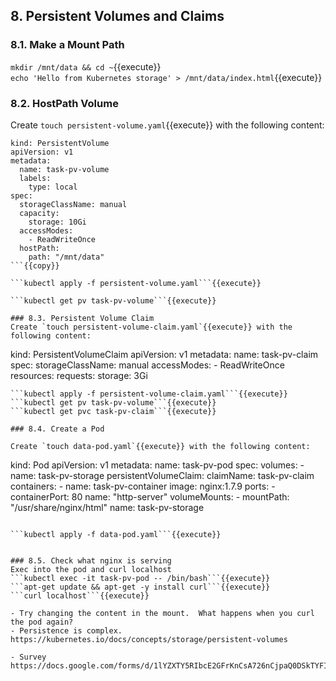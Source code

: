 ## 8. Persistent Volumes and Claims
### 8.1. Make a Mount Path

```mkdir /mnt/data && cd ~```{{execute}}  
```echo 'Hello from Kubernetes storage' > /mnt/data/index.html```{{execute}}  


### 8.2. HostPath Volume
Create `touch persistent-volume.yaml`{{execute}} with the following content:
```
kind: PersistentVolume
apiVersion: v1
metadata:
  name: task-pv-volume
  labels:
    type: local
spec:
  storageClassName: manual
  capacity:
    storage: 10Gi
  accessModes:
    - ReadWriteOnce
  hostPath:
    path: "/mnt/data"
```{{copy}}

```kubectl apply -f persistent-volume.yaml```{{execute}}

```kubectl get pv task-pv-volume```{{execute}}

### 8.3. Persistent Volume Claim
Create `touch persistent-volume-claim.yaml`{{execute}} with the following content:
```
kind: PersistentVolumeClaim
apiVersion: v1
metadata:
  name: task-pv-claim
spec:
  storageClassName: manual
  accessModes:
    - ReadWriteOnce
  resources:
    requests:
      storage: 3Gi
```{{copy}}
```kubectl apply -f persistent-volume-claim.yaml```{{execute}}
```kubectl get pv task-pv-volume```{{execute}}
```kubectl get pvc task-pv-claim```{{execute}}

### 8.4. Create a Pod

Create `touch data-pod.yaml`{{execute}} with the following content:
```
kind: Pod
apiVersion: v1
metadata:
  name: task-pv-pod
spec:
  volumes:
    - name: task-pv-storage
      persistentVolumeClaim:
       claimName: task-pv-claim
  containers:
    - name: task-pv-container
      image: nginx:1.7.9
      ports:
        - containerPort: 80
          name: "http-server"
      volumeMounts:
        - mountPath: "/usr/share/nginx/html"
          name: task-pv-storage
```{{copy}}

```kubectl apply -f data-pod.yaml```{{execute}}


### 8.5. Check what nginx is serving
Exec into the pod and curl localhost
```kubectl exec -it task-pv-pod -- /bin/bash```{{execute}}  
```apt-get update && apt-get -y install curl```{{execute}}  
```curl localhost```{{execute}}  

- Try changing the content in the mount.  What happens when you curl the pod again?
- Persistence is complex.  https://kubernetes.io/docs/concepts/storage/persistent-volumes

- Survey https://docs.google.com/forms/d/1lYZXTY5RIbcE2GFrKnCsA726nCjpaQ0DSkTYFImo05A